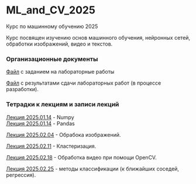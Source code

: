 # ML_and_CV_2025
Курс по машинному обучению 2025

Курс посвящен изучению основ машинного обучения, нейронных сетей, обработки изображений, видео и текстов.
### Организационные документы

[Файл](https://docs.google.com/document/d/1PJW4Jj5d7W4QLy5MsBlRZmR1dJvKZu1J1Vjh9uLVvqI/edit?usp=sharing) с заданием на лабораторные работы

[Файл](https://docs.google.com/spreadsheets/d/1zU3V82i7TL2-tSn2ysfPcIcsimtboxAPig6SIaun1fM/edit?usp=sharing) с результатами сдачи лабораторных работ (в процессе разработки).

### Тетрадки к лекциям и записи лекций

[Лекция 2025.01.14](https://github.com/klyshinsky/ML_and_CV_2025/blob/main/Lecture_20250114_numpy.ipynb) - Numpy  
[Лекция 2025.01.14](https://github.com/klyshinsky/ML_and_CV_2025/blob/main/Lecture_20250114_Pandas.ipynb) - Pandas

[Лекция 2025.02.04](https://github.com/klyshinsky/ML_and_CV_2025/blob/main/Lecture_20250204_image_processing.ipynb) - Обрабока изображений.

[Лекция 2025.02.11](https://github.com/klyshinsky/ML_and_CV_2025/blob/main/Lecture_20250211_clustering.ipynb) - Кластеризация.

[Лекция 2025.02.18](https://github.com/klyshinsky/ML_and_CV_2025/blob/main/Lecture_20250218_OpenCV.ipynb) - Обработка видео при помощи OpenCV.

[Лекция 2025.02.25](https://github.com/klyshinsky/ML_and_CV_2025/blob/main/Lecture_20250225_Classification.ipynb) - методы классификации (к ближайших соседей, регрессия).  